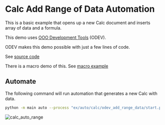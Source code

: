 # Calc Add Range of Data Automation

This is a basic example that opens up a new Calc document and inserts array of data and a formula.

This demo uses [OOO Development Tools](https://python-ooo-dev-tools.readthedocs.io/en/latest/) (ODEV).

ODEV makes this demo possible with just a few lines of code.

See [source code](./start.py)

There is a macro demo of this. See [macro example](../../../calc/odev_add_range_data)

## Automate

The following command will run automation that generates a new Calc with data.

```sh
python -m main auto --process "ex/auto/calc/odev_add_range_data/start.py"
```

![calc_auto_range](https://user-images.githubusercontent.com/4193389/173204609-e6ed10f0-55df-486e-8c93-3b40e705bbe6.png)
